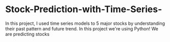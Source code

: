 # Stock-Prediction-with-Time-Series-

In this project, I used time series models to 5 major stocks by understanding their past pattern and future trend.
In this project we're using Python!
We are predicting stocks
